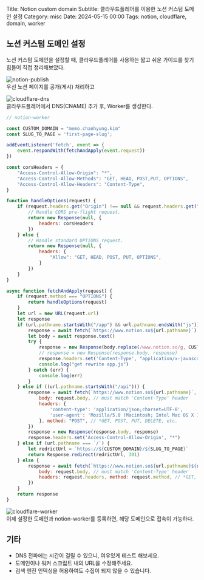 Title: Notion custom domain
Subtitle: 클라우드플레어를 이용한 노션 커스텀 도메인 설정
Category: misc
Date: 2024-05-15 00:00
Tags: notion, cloudflare, domain, worker

## 노션 커스텀 도메인 설정

노션 커스텀 도메인을 설정할 때, 클라우드플레어를 사용하는 짧고 쉬운 가이드를 찾기 힘들어 직접 정리해보았다.  

![notion-publish]({static}/images/notion-publish.png)  
우선 노션 페이지를 공개(게시) 처리하고  

![cloudflare-dns]({static}/images/notion-cloudflare-dns.png)  
클라우드플레어에서 DNS(CNAME) 추가 후, Worker를 생성한다.  

```javascript
// notion-worker

const CUSTOM_DOMAIN = "memo.chanhyung.kim"
const SLUG_TO_PAGE = 'first-page-slug';

addEventListener('fetch', event => {
    event.respondWith(fetchAndApply(event.request))
})

const corsHeaders = {
    "Access-Control-Allow-Origin": "*",
    "Access-Control-Allow-Methods": "GET, HEAD, POST,PUT, OPTIONS",
    "Access-Control-Allow-Headers": "Content-Type",
}

function handleOptions(request) {
    if (request.headers.get("Origin") !== null && request.headers.get("Access-Control-Request-Method") !== null && request.headers.get("Access-Control-Request-Headers") !== null) {
        // Handle CORS pre-flight request.
        return new Response(null, {
            headers: corsHeaders
        })
    } else {
        // Handle standard OPTIONS request.
        return new Response(null, {
            headers: {
                "Allow": "GET, HEAD, POST, PUT, OPTIONS",
            }
        })
    }
}

async function fetchAndApply(request) {
    if (request.method === "OPTIONS") {
        return handleOptions(request)
    }
    let url = new URL(request.url)
    let response
    if (url.pathname.startsWith("/app") && url.pathname.endsWith("js")) {
        response = await fetch(`https://www.notion.so${url.pathname}`)
        let body = await response.text()
        try {
            response = new Response(body.replace(/www.notion.so/g, CUSTOM_DOMAIN).replace(/notion.so/g, CUSTOM_DOMAIN), response)
            // response = new Response(response.body, response)
            response.headers.set('Content-Type', "application/x-javascript")
            console.log("get rewrite app.js")
        } catch (err) {
            console.log(err)
        }
    } else if ((url.pathname.startsWith("/api"))) {
        response = await fetch(`https://www.notion.so${url.pathname}`, {
            body: request.body, // must match 'Content-Type' header
            headers: {
                'content-type': 'application/json;charset=UTF-8',
                'user-agent': 'Mozilla/5.0 (Macintosh; Intel Mac OS X 10_13_6) AppleWebKit/537.36 (KHTML, like Gecko) Chrome/73.0.3683.103 Safari/537.36'
            }, method: "POST", // *GET, POST, PUT, DELETE, etc.
        })
        response = new Response(response.body, response)
        response.headers.set('Access-Control-Allow-Origin', "*")
    } else if (url.pathname === `/`) {
        let redrictUrl = `https://${CUSTOM_DOMAIN}/${SLUG_TO_PAGE}`
        return Response.redirect(redrictUrl, 301)
    } else {
        response = await fetch(`https://www.notion.so${url.pathname}${url.search}`, {
            body: request.body, // must match 'Content-Type' header
            headers: request.headers, method: request.method, // *GET, POST, PUT, DELETE, etc.
        })
    }
    return response
}

```

![cloudflare-worker]({static}/images/notion-cloudflare-worker.png)  
이제 설정한 도메인과 notion-worker를 등록하면, 해당 도메인으로 접속이 가능하다.  

## 기타

- DNS 전파에는 시간이 걸릴 수 있으니, 여유있게 테스트 해보세요.
- 도메인이나 워커 스크립트 내의 URL을 수정해주세요.
- 검색 엔진 인덱싱을 허용하여도 수집이 되지 않을 수 있습니다.
